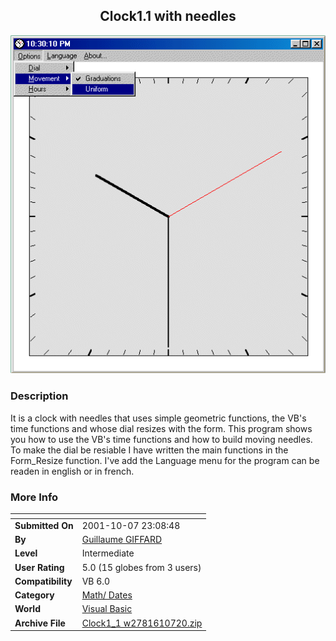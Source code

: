 ﻿<div align="center">

## Clock1\.1 with needles

<img src="PIC2001107171584503.1">
</div>

### Description

It is a clock with needles that uses simple geometric functions, the VB's time functions and whose dial resizes with the form. This program shows you how to use the VB's time functions and how to build moving needles. To make the dial be resiable I have written the main functions in the Form_Resize function. I've add the Language menu for the program can be readen in english or in french.
 
### More Info
 


<span>             |<span>
---                |---
**Submitted On**   |2001-10-07 23:08:48
**By**             |[Guillaume GIFFARD](https://github.com/Planet-Source-Code/PSCIndex/blob/master/ByAuthor/guillaume-giffard.md)
**Level**          |Intermediate
**User Rating**    |5.0 (15 globes from 3 users)
**Compatibility**  |VB 6\.0
**Category**       |[Math/ Dates](https://github.com/Planet-Source-Code/PSCIndex/blob/master/ByCategory/math-dates__1-37.md)
**World**          |[Visual Basic](https://github.com/Planet-Source-Code/PSCIndex/blob/master/ByWorld/visual-basic.md)
**Archive File**   |[Clock1\_1 w2781610720\.zip](https://github.com/Planet-Source-Code/guillaume-giffard-clock1-1-with-needles__1-27767/archive/master.zip)








